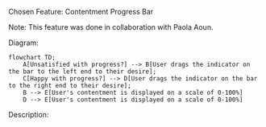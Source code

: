 Chosen Feature: Contentment Progress Bar

Note: This feature was done in collaboration with Paola Aoun.

Diagram:
```mermaid
flowchart TD;
    A[Unsatisfied with progress?] --> B[User drags the indicator on the bar to the left end to their desire];
    C[Happy with progress?] --> D[User drags the indicator on the bar to the right end to their desire];
    B --> E[User's contentment is displayed on a scale of 0-100%]
    D --> E[User's contentment is displayed on a scale of 0-100%]
```

Description:
